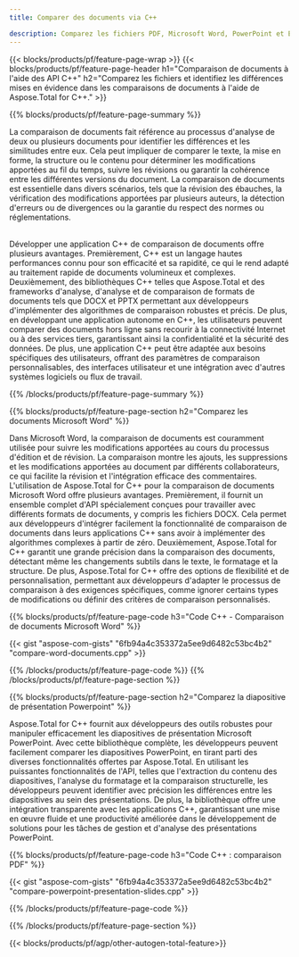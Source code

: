 ```yaml
---
title: Comparer des documents via C++ 

description: Comparez les fichiers PDF, Microsoft Word, PowerPoint et Excel via votre application C++. Obtenez les résultats de comparaison mis en évidence.
---
```


{{< blocks/products/pf/feature-page-wrap >}}
{{< blocks/products/pf/feature-page-header h1="Comparaison de documents à l'aide des API C++" h2="Comparez les fichiers et identifiez les différences mises en évidence dans les comparaisons de documents à l'aide de Aspose.Total for C++." >}}

{{% blocks/products/pf/feature-page-summary %}}

La comparaison de documents fait référence au processus d'analyse de deux ou plusieurs documents pour identifier les différences et les similitudes entre eux. Cela peut impliquer de comparer le texte, la mise en forme, la structure ou le contenu pour déterminer les modifications apportées au fil du temps, suivre les révisions ou garantir la cohérence entre les différentes versions du document. La comparaison de documents est essentielle dans divers scénarios, tels que la révision des ébauches, la vérification des modifications apportées par plusieurs auteurs, la détection d'erreurs ou de divergences ou la garantie du respect des normes ou réglementations.<br /><br />

Développer une application C++ de comparaison de documents offre plusieurs avantages. Premièrement, C++ est un langage hautes performances connu pour son efficacité et sa rapidité, ce qui le rend adapté au traitement rapide de documents volumineux et complexes. Deuxièmement, des bibliothèques C++ telles que Aspose.Total et des frameworks d'analyse, d'analyse et de comparaison de formats de documents tels que DOCX et PPTX permettant aux développeurs d'implémenter des algorithmes de comparaison robustes et précis. De plus, en développant une application autonome en C++, les utilisateurs peuvent comparer des documents hors ligne sans recourir à la connectivité Internet ou à des services tiers, garantissant ainsi la confidentialité et la sécurité des données. De plus, une application C++ peut être adaptée aux besoins spécifiques des utilisateurs, offrant des paramètres de comparaison personnalisables, des interfaces utilisateur et une intégration avec d'autres systèmes logiciels ou flux de travail.

{{% /blocks/products/pf/feature-page-summary  %}}

{{% blocks/products/pf/feature-page-section  h2="Comparez les documents Microsoft Word" %}}

Dans Microsoft Word, la comparaison de documents est couramment utilisée pour suivre les modifications apportées au cours du processus d'édition et de révision. La comparaison montre les ajouts, les suppressions et les modifications apportées au document par différents collaborateurs, ce qui facilite la révision et l'intégration efficace des commentaires. L'utilisation de Aspose.Total for C++ pour la comparaison de documents Microsoft Word offre plusieurs avantages. Premièrement, il fournit un ensemble complet d'API spécialement conçues pour travailler avec différents formats de documents, y compris les fichiers DOCX. Cela permet aux développeurs d'intégrer facilement la fonctionnalité de comparaison de documents dans leurs applications C++ sans avoir à implémenter des algorithmes complexes à partir de zéro. Deuxièmement, Aspose.Total for C++ garantit une grande précision dans la comparaison des documents, détectant même les changements subtils dans le texte, le formatage et la structure. De plus, Aspose.Total for C++ offre des options de flexibilité et de personnalisation, permettant aux développeurs d'adapter le processus de comparaison à des exigences spécifiques, comme ignorer certains types de modifications ou définir des critères de comparaison personnalisés. 

{{% blocks/products/pf/feature-page-code h3="Code C++ - Comparaison de documents Microsoft Word" %}}

{{< gist "aspose-com-gists" "6fb94a4c353372a5ee9d6482c53bc4b2" "compare-word-documents.cpp" >}}

{{% /blocks/products/pf/feature-page-code  %}}
{{% /blocks/products/pf/feature-page-section %}}

{{% blocks/products/pf/feature-page-section  h2="Comparez la diapositive de présentation Powerpoint" %}}

Aspose.Total for C++ fournit aux développeurs des outils robustes pour manipuler efficacement les diapositives de présentation Microsoft PowerPoint. Avec cette bibliothèque complète, les développeurs peuvent facilement comparer les diapositives PowerPoint, en tirant parti des diverses fonctionnalités offertes par Aspose.Total. En utilisant les puissantes fonctionnalités de l'API, telles que l'extraction du contenu des diapositives, l'analyse du formatage et la comparaison structurelle, les développeurs peuvent identifier avec précision les différences entre les diapositives au sein des présentations. De plus, la bibliothèque offre une intégration transparente avec les applications C++, garantissant une mise en œuvre fluide et une productivité améliorée dans le développement de solutions pour les tâches de gestion et d'analyse des présentations PowerPoint.

{{% blocks/products/pf/feature-page-code h3="Code C++ : comparaison PDF" %}}

{{< gist "aspose-com-gists" "6fb94a4c353372a5ee9d6482c53bc4b2" "compare-powerpoint-presentation-slides.cpp" >}}

{{% /blocks/products/pf/feature-page-code  %}}

{{% /blocks/products/pf/feature-page-section %}}

{{< blocks/products/pf/agp/other-autogen-total-feature>}}